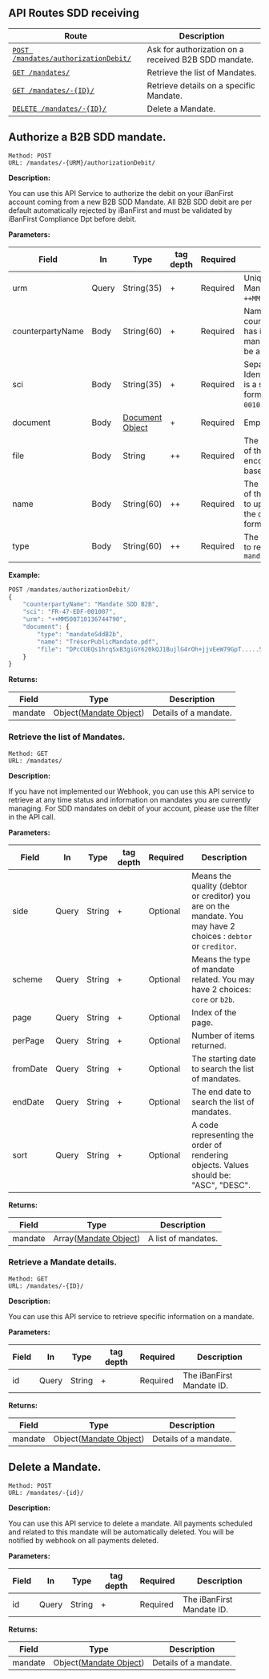 ## API Routes SDD receiving ##

| Route | Description |
|-------|-------------|
| [`POST /mandates/authorizationDebit/`](#postMandates_ReceiptB2B) | Ask for authorization on a received B2B SDD mandate. |
| [`GET /mandates/`](#getMandates_list) | Retrieve the list of Mandates. |
| [`GET /mandates/-{ID}/`](#getMandates_details) | Retrieve details on a specific Mandate. |
| [`DELETE /mandates/-{ID}/`](#deleteMandates_details) | Delete a Mandate. |

## <a id="postMandates_ReceiptB2B"></a> Authorize a B2B SDD mandate. ##

```
Method: POST 
URL: /mandates/-{URM}/authorizationDebit/
```

**Description:**

You can use this API Service to authorize the debit on your iBanFirst account coming from a new B2B SDD Mandate. All B2B SDD debit are per default automatically rejected by iBanFirst and must be validated by iBanFirst Compliance Dpt before debit.

**Parameters:**

| Field | In | Type | tag depth | Required | Description |
|-------|------|------|------|----------|-------------|
| urm | Query | String(35) | + | Required | Unique Reference of Mandate (URM). `++MM500710136744790`. |
| counterpartyName | Body | String(60) | + | Required | Name of the counterparty that has issued the mandate. It can only be a corporate. |
| sci | Body | String(35) | + | Required | Sepa Credit Identifier (SCI). This is a structured format: `FR-47-EDF-001007`. |
| document | Body | [Document Object](../objects/objects.md#document_object) | + | Required | Empty file. |
| file | Body | String | ++ | Required | The binary content of the mandate file, encoded with a base64 algorithm. |
| name | Body | String(60) | ++ | Required | The mandate name of the file you want to upload. Including the document format. |
| type | Body | String(60) | ++ | Required | The type of mandate to reference. Here: `mandateSddB2b` |

**Example:**

```js
POST /mandates/authorizationDebit/
{
    "counterpartyName": "Mandate SDD B2B",
    "sci": "FR-47-EDF-001007",
    "urm": "++MM500710136744790",
    "document": {
        "type": "mandateSddB2b",
        "name": "TrésorPublicMandate.pdf",
        "file": "DPcCUEQs1hrqSxB3giGY620kQJ1BujlG4rOh+jjvEeW79GpT.....5Oj8dj1wQiKoqyaNGi4cOH51LYvn37k08+WVpaah4"
    }
}

```

**Returns:**

| Field | Type | Description |
|-------|------|-------------|
| mandate | Object([Mandate Object](../objects/objects.md#mandate_object)) | Details of a mandate. |

### <a id="getMandates_list"></a> Retrieve the list of Mandates. ###

```
Method: GET 
URL: /mandates/
```

**Description:**

If you have not implemented our Webhook, you can use this API service to retrieve at any time status and information on mandates you are currently managing. For SDD mandates on debit of your account, please use the filter in the API call.

**Parameters:**

| Field | In | Type | tag depth | Required | Description |
|-------|------|------|------|----------|-------------|
| side | Query | String | + | Optional | Means the quality (debtor or creditor) you are on the mandate. You may have 2 choices : `debtor` or `creditor`.  |
| scheme | Query | String | + | Optional | Means the type of mandate related. You may have 2 choices: `core` or `b2b`. |
| page | Query | String | + | Optional | Index of the page. |
| perPage | Query | String | + | Optional | Number of items returned. |
| fromDate | Query | String | + | Optional | The starting date to search the list of mandates. |
| endDate | Query | String | + | Optional | The end date to search the list of mandates. |
| sort | Query | String | + | Optional | A code representing the order of rendering objects. Values should be: "ASC", "DESC". |

**Returns:**

| Field | Type | Description |
|-------|------|-------------|
| mandate | Array([Mandate Object](../objects/objects.md#mandate_object)) | A list of mandates. |

### <a id="getMandates_details"></a> Retrieve a Mandate details. ###

```
Method: GET 
URL: /mandates/-{ID}/
```

**Description:**

You can use this API service to retrieve specific information on a mandate.

**Parameters:**

| Field | In | Type | tag depth | Required | Description |
|-------|------|------|------|----------|-------------|
| id | Query | String | + | Required | The iBanFirst Mandate ID. |

**Returns:**

| Field | Type | Description |
|-------|------|-------------|
| mandate | Object([Mandate Object](../objects/objects.md#mandate_object)) | Details of a mandate. |

## <a id="deleteMandates_details"></a> Delete a Mandate. ##

```
Method: POST 
URL: /mandates/-{id}/
```

**Description:**

You can use this API service to delete a mandate. All payments scheduled and related to this mandate will be automatically deleted. You will be notified by webhook on all payments deleted.

**Parameters:**

| Field | In | Type | tag depth | Required | Description |
|-------|------|------|------|----------|-------------|
| id | Query | String | + | Required | The iBanFirst Mandate ID. |

**Returns:**

| Field | Type | Description |
|-------|------|-------------|
| mandate | Object([Mandate Object](../objects/objects.md#mandate_object)) | Details of a mandate. |
